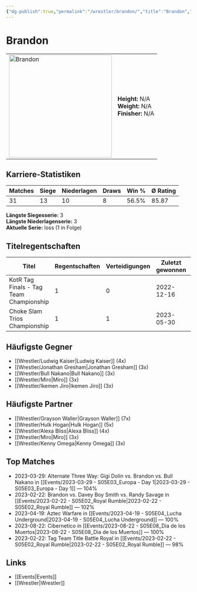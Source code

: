 ```yaml
---
{"dg-publish":true,"permalink":"/wrestler/brandon/","title":"Brandon","tags":["wrestler"],"noteIcon":""}
---
```



# Brandon

<table>
        <tr>
        <td><img src="https://github.com/CptSpaulding1980/choke-slam-wrestling/releases/download/images/Brandon.png" width="280" alt="Brandon"></td>
        <td>
        <b>Height:</b> N/A<br>
        <b>Weight:</b> N/A<br>
        <b>Finisher:</b> N/A<br>
        </td>
        </tr>
        </table>
        
## Karriere-Statistiken

| Matches | Siege | Niederlagen | Draws | Win % | Ø Rating |
|---------|-------|-------------|-------|-------|-----------|
| 31 | 13 | 10 | 8 | 56.5% | 85.87 |

**Längste Siegesserie:** 3<br>**Längste Niederlagenserie:** 3<br>**Aktuelle Serie:** loss (1 in Folge)

## Titelregentschaften
| Titel | Regentschaften | Verteidigungen | Zuletzt gewonnen | Aktuell |
|-------|---------------|----------------|------------------|---------|
| KotR Tag Finals - Tag Team Championship | 1 | 0 | 2022-12-16 |  |
| Choke Slam Trios Championship | 1 | 1 | 2023-05-30 |  |


## Häufigste Gegner
- [[Wrestler/Ludwig Kaiser\|Ludwig Kaiser]] (4x)
- [[Wrestler/Jonathan Gresham\|Jonathan Gresham]] (3x)
- [[Wrestler/Bull Nakano\|Bull Nakano]] (3x)
- [[Wrestler/Miro\|Miro]] (3x)
- [[Wrestler/Ikemen Jiro\|Ikemen Jiro]] (3x)

## Häufigste Partner
- [[Wrestler/Grayson Waller\|Grayson Waller]] (7x)
- [[Wrestler/Hulk Hogan\|Hulk Hogan]] (5x)
- [[Wrestler/Alexa Bliss\|Alexa Bliss]] (4x)
- [[Wrestler/Miro\|Miro]] (3x)
- [[Wrestler/Kenny Omega\|Kenny Omega]] (3x)

## Top Matches
- 2023-03-29: Alternate Three Way: Gigi Dolin vs. Brandon vs. Bull Nakano in [[Events/2023-03-29 - S05E03_Europa - Day 1\|2023-03-29 - S05E03_Europa - Day 1]] — 104%
- 2023-02-22: Brandon vs. Davey Boy Smith vs. Randy Savage in [[Events/2023-02-22 - S05E02_Royal Rumble\|2023-02-22 - S05E02_Royal Rumble]] — 102%
- 2023-04-19: Aztec Warfare in [[Events/2023-04-19 - S05E04_Lucha Underground\|2023-04-19 - S05E04_Lucha Underground]] — 100%
- 2023-08-22: Cibernetico in [[Events/2023-08-22 - S05E08_Dia de los Muertos\|2023-08-22 - S05E08_Dia de los Muertos]] — 100%
- 2023-02-22: Tag Team Title Battle Royal in [[Events/2023-02-22 - S05E02_Royal Rumble\|2023-02-22 - S05E02_Royal Rumble]] — 98%

## Links
- [[Events\|Events]]
- [[Wrestler\|Wrestler]]
